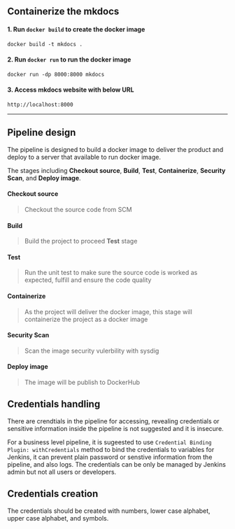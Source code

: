 ## Containerize the mkdocs

#### 1. Run `docker build` to create the docker image
    docker build -t mkdocs .

#### 2. Run `docker run` to run the docker image
    docker run -dp 8000:8000 mkdocs

#### 3. Access mkdocs website with below URL
    http://localhost:8000

---

## Pipeline design

The pipeline is designed to build a docker image to deliver the product and deploy to a server that available to run docker image.

The stages including **Checkout source**, **Build**, **Test**, **Containerize**, **Security Scan**, and **Deploy image**.

#### Checkout source
> Checkout the source code from SCM

#### Build
> Build the project to proceed **Test** stage

#### Test
> Run the unit test to make sure the source code is worked as expected, fulfill and ensure the code quality

#### Containerize
> As the project will deliver the docker image, this stage will containerize the project as a docker image

#### Security Scan
> Scan the image security vulerbility with sysdig

#### Deploy image
> The image will be publish to DockerHub

## Credentials handling

There are crendtials in the pipeline for accessing, revealing credentials or sensitive information inside the pipeline is not suggested and it is insecure.

For a business level pipeline, it is sugeested to use `Credential Binding Plugin: withCredentials` method to bind the credentials to variables for Jenkins, it can prevent plain password or senstive information from the pipeline, and also logs. The credentials can be only be managed by Jenkins admin but not all users or developers.

## Credentials creation

The credentials should be created with numbers, lower case alphabet, upper case alphabet, and symbols.
